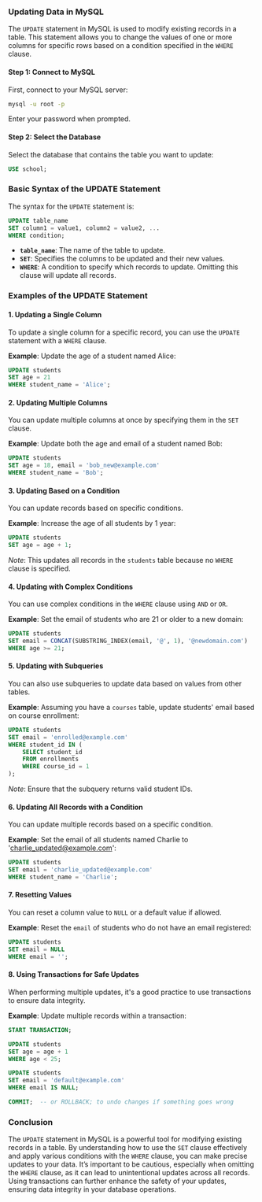 ### Updating Data in MySQL

The `UPDATE` statement in MySQL is used to modify existing records in a table. This statement allows you to change the values of one or more columns for specific rows based on a condition specified in the `WHERE` clause.

#### Step 1: Connect to MySQL

First, connect to your MySQL server:

```bash
mysql -u root -p
```

Enter your password when prompted.

#### Step 2: Select the Database

Select the database that contains the table you want to update:

```sql
USE school;
```

### Basic Syntax of the UPDATE Statement

The syntax for the `UPDATE` statement is:

```sql
UPDATE table_name
SET column1 = value1, column2 = value2, ...
WHERE condition;
```

- **`table_name`**: The name of the table to update.
- **`SET`**: Specifies the columns to be updated and their new values.
- **`WHERE`**: A condition to specify which records to update. Omitting this clause will update all records.

### Examples of the UPDATE Statement

#### 1. **Updating a Single Column**

To update a single column for a specific record, you can use the `UPDATE` statement with a `WHERE` clause.

**Example**:
Update the age of a student named Alice:

```sql
UPDATE students
SET age = 21
WHERE student_name = 'Alice';
```

#### 2. **Updating Multiple Columns**

You can update multiple columns at once by specifying them in the `SET` clause.

**Example**:
Update both the age and email of a student named Bob:

```sql
UPDATE students
SET age = 18, email = 'bob_new@example.com'
WHERE student_name = 'Bob';
```

#### 3. **Updating Based on a Condition**

You can update records based on specific conditions.

**Example**:
Increase the age of all students by 1 year:

```sql
UPDATE students
SET age = age + 1;
```

*Note*: This updates all records in the `students` table because no `WHERE` clause is specified.

#### 4. **Updating with Complex Conditions**

You can use complex conditions in the `WHERE` clause using `AND` or `OR`.

**Example**:
Set the email of students who are 21 or older to a new domain:

```sql
UPDATE students
SET email = CONCAT(SUBSTRING_INDEX(email, '@', 1), '@newdomain.com')
WHERE age >= 21;
```

#### 5. **Updating with Subqueries**

You can also use subqueries to update data based on values from other tables.

**Example**:
Assuming you have a `courses` table, update students' email based on course enrollment:

```sql
UPDATE students
SET email = 'enrolled@example.com'
WHERE student_id IN (
    SELECT student_id
    FROM enrollments
    WHERE course_id = 1
);
```

*Note*: Ensure that the subquery returns valid student IDs.

#### 6. **Updating All Records with a Condition**

You can update multiple records based on a specific condition.

**Example**:
Set the email of all students named Charlie to 'charlie_updated@example.com':

```sql
UPDATE students
SET email = 'charlie_updated@example.com'
WHERE student_name = 'Charlie';
```

#### 7. **Resetting Values**

You can reset a column value to `NULL` or a default value if allowed.

**Example**:
Reset the `email` of students who do not have an email registered:

```sql
UPDATE students
SET email = NULL
WHERE email = '';
```

#### 8. **Using Transactions for Safe Updates**

When performing multiple updates, it's a good practice to use transactions to ensure data integrity.

**Example**:
Update multiple records within a transaction:

```sql
START TRANSACTION;

UPDATE students
SET age = age + 1
WHERE age < 25;

UPDATE students
SET email = 'default@example.com'
WHERE email IS NULL;

COMMIT;  -- or ROLLBACK; to undo changes if something goes wrong
```

### Conclusion

The `UPDATE` statement in MySQL is a powerful tool for modifying existing records in a table. By understanding how to use the `SET` clause effectively and apply various conditions with the `WHERE` clause, you can make precise updates to your data. It’s important to be cautious, especially when omitting the `WHERE` clause, as it can lead to unintentional updates across all records. Using transactions can further enhance the safety of your updates, ensuring data integrity in your database operations.
